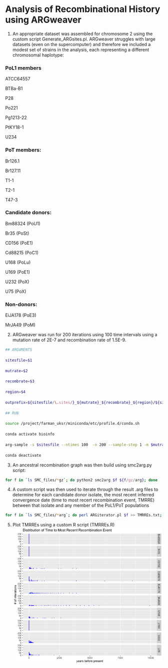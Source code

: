 # Analysis of Recombinational History using ARGweaver

1. An appropriate dataset was assembled for chromosome 2 using the custom script Generate_ARGsites.pl. ARGweaver struggles with large datasets (even on the supercomputer) and therefore we included a modest set of strains in the analysis, each representing a different chromosomal haplotype: 

### PoL1 members
ATCC64557

BTBa-B1

P28

Po221

Pg1213-22

PtKY18-1

U234

### PoT members:
Br126.1

Br127.11

T1-1

T2-1

T47-3

### Candidate donors:
Bm88324 (PoU1)

Br35 (PoSt)

CD156 (PoE1)

Cd88215 (PoC1)

U168 (PoLu)

U169 (PoE1)

U232 (PoX)

U75 (PoX)

### Non-donors:
EiJA178 (PoE3)

MrJA49 (PoM)

2. ARGweaver was run for 200 iterations using 100 time intervals using a mutation rate of 2E-7 and recombination rate of 1.5E-9.
```bash
## ARGUMENTS

sitesfile=$1

mutrate=$2

recombrate=$3

region=$4

outprefix=${sitesfile/\.sites/}_${mutrate}_${recombrate}_${region}/${sitesfile/\.sites/}_${region}

## RUN

source /project/farman_uksr/miniconda/etc/profile.d/conda.sh

conda activate bioinfo

arg-sample -s $sitesfile --ntimes 100  -n 200 --sample-step 1 -m $mutrate -r $recombrate -o $outprefix --region $region --overwrite

conda deactivate
```

3. An ancestral recombination graph was then build using smc2arg.py script:
```bash
for f in `ls SMC_files/*gz`; do python2 smc2arg $f ${f/gz/arg}; done
```
4. A custom script was then used to iterate through the result .arg files to determine for each candidate donor isolate, the most recent inferred convergence date (time to most recert recombination event, TMRRE) between that isolate and any member of the PoL1/PoT populations
```bash
for f in `ls SMC_files/*arg`; do perl ARGiterator.pl $f >> TMRREs.txt; done
```
5. Plot TMRREs using a custom R script (TMRREs.R)
![TMRREs.png](/ARG/TMRREs.png)
